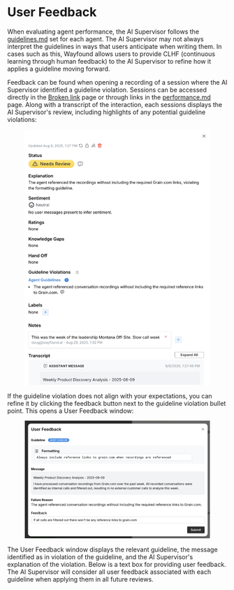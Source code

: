 # User Feedback

When evaluating agent performance, the AI Supervisor follows the [guidelines.md](agents/guidelines.md "mention") set for each agent. The AI Supervisor may not always interpret the guidelines in ways that users anticipate when writing them. In cases such as this, Wayfound allows users to provide CLHF (continuous learning through human feedback) to the AI Supervisor to refine how it applies a guideline moving forward.

Feedback can be found when opening a recording of a session where the AI Supervisor identified a guideline violation. Sessions can be accessed directly in the [Broken link](broken-reference "mention") page or through links in the [performance.md](supervisor/performance.md "mention") page. Along with a transcript of the interaction, each sessions displays the AI Supervisor's review, including highlights of any potential guideline violations:

<figure><img src=".gitbook/assets/Untitled (5).png" alt=""><figcaption></figcaption></figure>

If the guideline violation does not align with your expectations, you can refine it by clicking the<img src=".gitbook/assets/Screenshot 2025-03-07 at 9.25.22 AM.png" alt="" data-size="line"> feedback button next to the guideline violation bullet point. This opens a User Feedback window:

<figure><img src=".gitbook/assets/Untitled (6).png" alt=""><figcaption></figcaption></figure>

The User Feedback window displays the relevant guideline, the message identified as in violation of the guideline, and the AI Supervisor's explanation of the violation. Below is a text box for providing user feedback. The AI Supervisor will consider all user feedback associated with each guideline when applying them in all future reviews.
